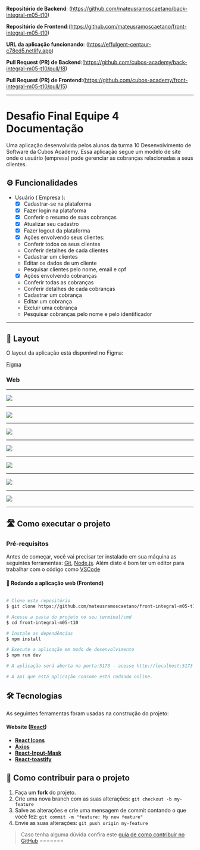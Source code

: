 
**Repositório de Backend**: (https://github.com/mateusramoscaetano/back-integral-m05-t10)

**Repositório de Frontend**:(https://github.com/mateusramoscaetano/front-integral-m05-t10)

**URL da aplicação funcionando**: (https://effulgent-centaur-c78cd5.netlify.app)

**Pull Request (PR) de Backend**:(https://github.com/cubos-academy/back-integral-m05-t10/pull/18)

**Pull Request (PR) de Frontend**:(https://github.com/cubos-academy/front-integral-m05-t10/pull/15)

---

# Desafio Final Equipe 4 Documentação


Uma aplicação desenvolvida pelos alunos da turma 10 Desenvolvimento de Software da Cubos Academy. Essa aplicação segue um modelo de site onde o usuário (empresa) pode gerenciar as cobranças relacionadas a seus clientes.

## ⚙️ Funcionalidades

- Usuário ( Empresa ):
  - [x]  Cadastrar-se na plataforma
  - [x]   Fazer login na plataforma
  - [x]  Conferir o resumo de suas cobranças
   - [x]  Atualizar seu cadastro
    - [x]  Fazer logout da plataforma
  - [x]  Ações envolvendo seus clientes: 
    - Conferir todos os seus clientes
    - Conferir detalhes de cada clientes
    - Cadastrar um clientes
    - Editar os dados de um cliente
    - Pesquisar clientes pelo nome, email e cpf
  - [x]  Ações envolvendo cobranças
    - Conferir todas as cobranças
    - Conferir detalhes de cada cobranças
    - Cadastrar um cobrança
    -  Editar um cobrança
    - Excluir uma cobrança 
    - Pesquisar cobranças pelo nome e pelo identificador

---

## 🎨 Layout

O layout da aplicação está disponível no Figma:


[Figma ](https://www.figma.com/file/EsX2ltIJ6gSGFzXXCU1pQH/M05-SPRINT-03?node-id=410%3A47347)


### Web

---

<img src="./src/assets/imagem_2023-08-14_183448205.png" ></img>

---

<img src="./src/assets/imagem_2023-08-14_175356859.png"></img>

---

<img src="./src/assets/imagem_2023-08-14_180336885.png" ></img>

---

<img src="./src/assets/imagem_2023-08-14_180508247.png" ></img>

---

<img src="./src//assets/imagem_2023-08-14_180529096.png" ></img>

---

<img src="./src/assets/imagem_2023-08-14_180546187.png"></img>

---

<img src="./src/assets/imagem_2023-08-14_180743569.png"></img>

---

## 🛣️ Como executar o projeto

### Pré-requisitos

Antes de começar, você vai precisar ter instalado em sua máquina as seguintes ferramentas:
[Git](https://git-scm.com), [Node.js](https://nodejs.org/en/). 
Além disto é bom ter um editor para trabalhar com o código como [VSCode](https://code.visualstudio.com/)

#### 🧭 Rodando a aplicação web (Frontend)

```bash

# Clone este repositório
$ git clone https://github.com/mateusramoscaetano/front-integral-m05-t10

# Acesse a pasta do projeto no seu terminal/cmd
$ cd front-integral-m05-t10

# Instale as dependências
$ npm install

# Execute a aplicação em modo de desenvolvimento
$ npm run dev

# A aplicação será aberta na porta:5173 - acesse http://localhost:5173

# A api que está aplicação consome está rodando online.

```

## 🛠 Tecnologias

As seguintes ferramentas foram usadas na construção do projeto:

#### **Website**  ([React](https://reactjs.org/))

-   **[React Icons](https://react-icons.github.io/react-icons/)**
-   **[Axios](https://github.com/axios/axios)**
-   **[React-Input-Mask](https://www.npmjs.com/package/react-input-mask)**
-   **[React-toastify](https://www.npmjs.com/package/react-toastify)**


## 💪 Como contribuir para o projeto

1. Faça um **fork** do projeto.
2. Crie uma nova branch com as suas alterações: `git checkout -b my-feature`
3. Salve as alterações e crie uma mensagem de commit contando o que você fez: `git commit -m "feature: My new feature"`
4. Envie as suas alterações: `git push origin my-feature`
> Caso tenha alguma dúvida confira este [guia de como contribuir no GitHub](./CONTRIBUTING.md)
=======


